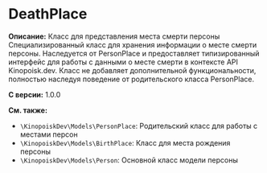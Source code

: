 # DeathPlace

**Описание:** Класс для представления места смерти персоны
Специализированный класс для хранения информации о месте смерти персоны.
Наследуется от PersonPlace и предоставляет типизированный интерфейс
для работы с данными о месте смерти в контексте API Kinopoisk.dev.
Класс не добавляет дополнительной функциональности, полностью наследуя
поведение от родительского класса PersonPlace.

**С версии:** 1.0.0

**См. также:**

* `\KinopoiskDev\Models\PersonPlace`: Родительский класс для работы с местами персон
* `\KinopoiskDev\Models\BirthPlace`: Класс для места рождения персоны
* `\KinopoiskDev\Models\Person`: Основной класс модели персоны

